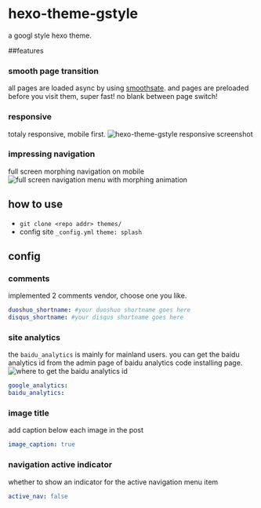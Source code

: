 # hexo-theme-gstyle
a googl style hexo theme.

##features
### smooth page transition
all pages are loaded async by using [smoothsate](http://smoothstate.com/).
and pages are preloaded before you visit them, super fast!
no blank between page switch!

### responsive
totaly responsive, mobile first.
![hexo-theme-gstyle responsive screenshot]()

### impressing navigation
full screen morphing navigation on mobile
![full screen navigation menu with morphing animation]()

## how to use
- `git clone <repo addr> themes/`
- config site `_config.yml` `theme: splash`

## config

### comments
implemented 2 comments vendor, choose one you like.
``` yml
duoshuo_shortname: #your duoshuo shortname goes here
disqus_shortname: #your disqus shortname goes here
```

### site analytics
the `baidu_analytics` is mainly for mainland users. you can get the baidu analytics id from the admin page of baidu analytics code installing page.
![where to get the baidu analytics id]()
``` yml
google_analytics:  
baidu_analytics: 
```

### image title
add caption below each image in the post
```yml
image_caption: true
```

### navigation active indicator
whether to show an indicator for the active navigation menu item
```yml
active_nav: false
```